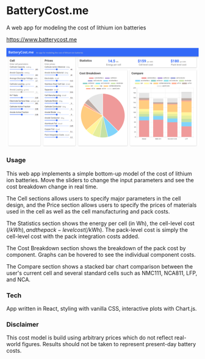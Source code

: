 # BatteryCost.me

A web app for modeling the cost of lithium ion batteries

https://www.batterycost.me

![Website screenshot](screenshot.png)

### Usage
This web app implements a simple bottom-up model of the cost of lithium ion batteries. Move the sliders to change the input parameters and see the cost breakdown change in real time. 

The Cell sections allows users to specify major parameters in the cell design, and the Price section allows users to specify the prices of materials used in the cell as well as the cell manufacturing and pack costs.

The Statistics section shows the energy per cell (in Wh), the cell-level cost ($/kWh), and the pack-level cost ($/kWh). The pack-level cost is simply the cell-level cost with the pack integration costs added. 

The Cost Breakdown section shows the breakdown of the pack cost by component. Graphs can be hovered to see the individual component costs.

The Compare section shows a stacked bar chart comparison between the user's current cell and several standard cells such as NMC111, NCA811, LFP, and NCA.

### Tech
App written in React, styling with vanilla CSS, interactive plots with Chart.js.

### Disclaimer
This cost model is build using arbitrary prices which do not reflect real-world figures. Results should not be taken to represent present-day battery costs.